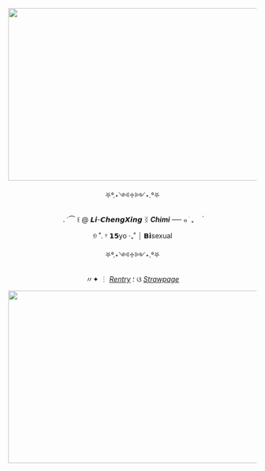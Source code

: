 <div align="center">
  
<img src="https://64.media.tumblr.com/2f1f7eca2b79775806c7c246337d524d/5f88c68b4dc28f0a-ea/s640x960/8607df727b55232d37de456c66d995950426129d.pnj" width="600" height="350" />


⛧°.⋆༺♱༻⋆.°⛧

  𝅄    ݁   ⏜ ꒰  @ 𝙇𝙞-𝘾𝙝𝙚𝙣𝙜𝙓𝙞𝙣𝙜 ᛝ ***Chimi*** ──   ๑   ֹ   ₊ㅤ  ۟

  ୭ ˚. ᵎᵎ 𝟭𝟱yo ‧₊˚ ┊ 𝗕𝗶sexual

⛧°.⋆༺♱༻⋆.°⛧
  

 〃✦ ┆ [*Rentry*](https://rentry.co/explosive-shrimp) ؛ ଓ [*Strawpage*](https://exploshrimp.straw.page/)

<img src="https://64.media.tumblr.com/888b64afd3e477727b771a98863682c6/8eb414ff821fec4d-79/s1280x1920/7c74220257d2471354b5519bb65469f8b1549396.gifv" width="600" height="350" />




